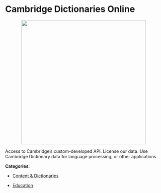 # Cambridge Dictionaries Online
<p align="center">
    <img width="400" src="https://raw.githubusercontent.com/apis-list/apis-list/apis/cambridge-dictionaries-online/logo_256x256.png" />
</p>

Access to Cambridge’s custom-developed API.  License our data. Use Cambridge Dictionary data for language processing, or other applications



**Categories**:

- [Content & Dictionaries](https://github.com/apis-list/apis-list#content-and-dictionaries)

- [Education](https://github.com/apis-list/apis-list#education)




